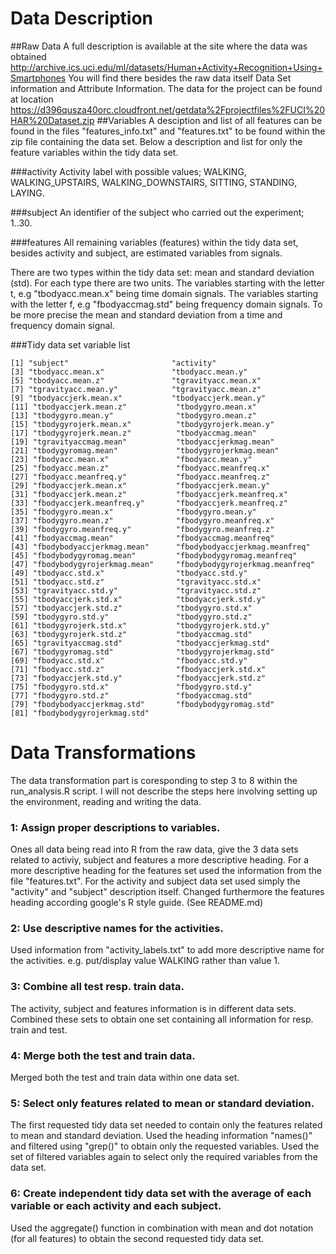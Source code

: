 Data Description
===================
##Raw Data
A full description is available at the site where the data was obtained 
http://archive.ics.uci.edu/ml/datasets/Human+Activity+Recognition+Using+Smartphones
You will find there besides the raw data itself Data Set information and Attribute Information. 
The data for the project can be found at location 
https://d396qusza40orc.cloudfront.net/getdata%2Fprojectfiles%2FUCI%20HAR%20Dataset.zip 
##Variables
A desciption and list of all features can be found in the files "features_info.txt" and "features.txt" to be found 
within the zip file containing the data set. Below a description and list for only the feature variables within the tidy data set. 

###activity
Activity label with possible values; WALKING, WALKING_UPSTAIRS, WALKING_DOWNSTAIRS, 
SITTING, STANDING, LAYING.

###subject
An identifier of the subject who carried out the experiment; 1..30.

###features
All remaining variables (features) within the tidy data set, besides activity and subject, are estimated variables from signals. 

There are two types within the tidy data set: mean and standard deviation (std).
For each type there are two units. The variables starting with the letter t, e.g "tbodyacc.mean.x" being time domain signals.
The variables starting with the letter f, e.g "fbodyaccmag.std" being frequency domain signals. To be more precise the mean and standard deviation from a time and frequency domain signal.

###Tidy data set variable list

 
	[1] "subject"                       "activity"                     
	[3] "tbodyacc.mean.x"               "tbodyacc.mean.y"              
	[5] "tbodyacc.mean.z"               "tgravityacc.mean.x"           
	[7] "tgravityacc.mean.y"            "tgravityacc.mean.z"           
	[9] "tbodyaccjerk.mean.x"           "tbodyaccjerk.mean.y"          
	[11] "tbodyaccjerk.mean.z"           "tbodygyro.mean.x"             
	[13] "tbodygyro.mean.y"              "tbodygyro.mean.z"             
	[15] "tbodygyrojerk.mean.x"          "tbodygyrojerk.mean.y"         
	[17] "tbodygyrojerk.mean.z"          "tbodyaccmag.mean"             
	[19] "tgravityaccmag.mean"           "tbodyaccjerkmag.mean"         
	[21] "tbodygyromag.mean"             "tbodygyrojerkmag.mean"        
	[23] "fbodyacc.mean.x"               "fbodyacc.mean.y"            	  
	[25] "fbodyacc.mean.z"               "fbodyacc.meanfreq.x"          
	[27] "fbodyacc.meanfreq.y"           "fbodyacc.meanfreq.z"          
	[29] "fbodyaccjerk.mean.x"           "fbodyaccjerk.mean.y"          
	[31] "fbodyaccjerk.mean.z"           "fbodyaccjerk.meanfreq.x"      
	[33] "fbodyaccjerk.meanfreq.y"       "fbodyaccjerk.meanfreq.z"      
	[35] "fbodygyro.mean.x"              "fbodygyro.mean.y"             
	[37] "fbodygyro.mean.z"              "fbodygyro.meanfreq.x"         
	[39] "fbodygyro.meanfreq.y"          "fbodygyro.meanfreq.z"         
	[41] "fbodyaccmag.mean"              "fbodyaccmag.meanfreq"         
	[43] "fbodybodyaccjerkmag.mean"      "fbodybodyaccjerkmag.meanfreq" 
	[45] "fbodybodygyromag.mean"         "fbodybodygyromag.meanfreq"    
	[47] "fbodybodygyrojerkmag.mean"     "fbodybodygyrojerkmag.meanfreq"
	[49] "tbodyacc.std.x"                "tbodyacc.std.y"               
	[51] "tbodyacc.std.z"                "tgravityacc.std.x"            
	[53] "tgravityacc.std.y"             "tgravityacc.std.z"            
	[55] "tbodyaccjerk.std.x"            "tbodyaccjerk.std.y"           
	[57] "tbodyaccjerk.std.z"            "tbodygyro.std.x"              
	[59] "tbodygyro.std.y"               "tbodygyro.std.z"              
	[61] "tbodygyrojerk.std.x"           "tbodygyrojerk.std.y"          
	[63] "tbodygyrojerk.std.z"           "tbodyaccmag.std"              
	[65] "tgravityaccmag.std"            "tbodyaccjerkmag.std"          
	[67] "tbodygyromag.std"              "tbodygyrojerkmag.std"         
	[69] "fbodyacc.std.x"                "fbodyacc.std.y"               
	[71] "fbodyacc.std.z"                "fbodyaccjerk.std.x"           
	[73] "fbodyaccjerk.std.y"            "fbodyaccjerk.std.z"           
	[75] "fbodygyro.std.x"               "fbodygyro.std.y"              
	[77] "fbodygyro.std.z"               "fbodyaccmag.std"              
	[79] "fbodybodyaccjerkmag.std"       "fbodybodygyromag.std"         
	[81] "fbodybodygyrojerkmag.std"     


Data Transformations
===================

The data transformation part is coresponding to step 3 to 8 within the run_analysis.R script. 
I will not describe the steps here involving setting up the environment, reading and writing the data.

### 1: Assign proper descriptions to variables.

Ones all data being read into R from the raw data, give the 3 data sets related to activiy, subject and features a
more descriptive heading. For a more descriptive heading for the features set used the information from the file "features.txt".
For the activity and subject data set used simply the "activity" and "subject" description itself. 
Changed furthermore the features heading according google's R style guide. (See README.md)

### 2: Use descriptive names for the activities.

Used information from "activity_labels.txt" to add more descriptive name for the activities. 
e.g. put/display value WALKING rather than value 1.

### 3: Combine all test resp. train data.

The activity, subject and features information is in different data sets. Combined these sets to obtain one set containing all information for resp. train and test.

### 4: Merge both the test and train data.

Merged both the test and train data within one data set. 

### 5: Select only features related to mean or standard deviation.

The first requested tidy data set needed to contain only the features related to mean and standard deviation. 
Used the heading information "names()" and filtered using "grep()" to obtain only the requested variables. 
Used the set of filtered variables again to select only the required variables from the data set.

### 6: Create independent tidy data set with the average of each variable or each activity and each subject.

Used the aggregate() function in combination with mean and dot notation (for all features) to obtain the second requested tidy
data set.  


  
  

  
 

 
